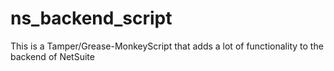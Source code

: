 # ns_backend_script

This is a Tamper/Grease-MonkeyScript that adds a lot of functionality to the backend of NetSuite
